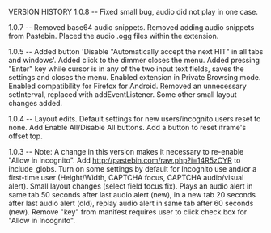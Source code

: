 VERSION HISTORY
1.0.8 -- Fixed small bug, audio did not play in one case.

1.0.7 -- Removed base64 audio snippets. Removed adding audio snippets from Pastebin. Placed the audio .ogg files within the extension.

1.0.5 -- Added button 'Disable "Automatically accept the next HIT" in all tabs and windows'. Added click to the dimmer closes the menu. Added pressing "Enter" key while cursor is in any of the two input text fields, saves the settings and closes the menu. Enabled extension in Private Browsing mode. Enabled compatibility for Firefox for Android. Removed an unnecessary setInterval, replaced with addEventListener. Some other small layout changes added.

1.0.4 -- Layout edits. Default settings for new users/incognito users reset to none. Add Enable All/Disable All buttons. Add a button to reset iframe's offset top.

1.0.3 -- Note: A change in this version makes it necessary to re-enable "Allow in incognito". Add http://pastebin.com/raw.php?i=14R5zCYR to include_globs.  Turn on some settings by default for Incognito use and/or a first-time user (Height/Width, CAPTCHA focus, CAPTCHA audio/visual alert). Small layout changes (select field focus fix). Plays an audio alert in same tab 50 seconds after last audio alert (new), in a new tab 20 seconds after last audio alert (old), replay audio alert in same tab after 60 seconds (new). Remove "key" from manifest requires user to click check box for "Allow in Incognito".
